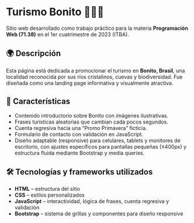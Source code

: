 # Turismo Bonito 🌴🇧🇷

Sitio web desarrollado como trabajo práctico para la materia **Programación Web (71.38)** en el 1er cuatrimestre de 2023 (ITBA).

## 🌍 Descripción

Esta página está dedicada a promocionar el turismo en **Bonito, Brasil**, una localidad reconocida por sus ríos cristalinos, cuevas y biodiversidad. Fue diseñada como una landing page informativa y visualmente atractiva.

## 📌 Características

- Contenido introductorio sobre Bonito con imágenes ilustrativas.
- Frases turísticas aleatorias que cambian cada pocos segundos.
- Cuenta regresiva hacia una “Promo Primavera” ficticia.
- Formulario de contacto con validación en JavaScript.
- Diseño adaptable (responsive) para celulares, tablets y monitores de escritorio, con ajustes específicos para pantallas pequeñas (≤400px) y estructura fluida mediante Bootstrap y media queries.

## 🛠 Tecnologías y frameworks utilizados

- **HTML** – estructura del sitio
- **CSS** – estilos personalizados
- **JavaScript** – interactividad, lógica de frases, cuenta regresiva y validación
- **Bootstrap** – sistema de grillas y componentes para diseño responsive

